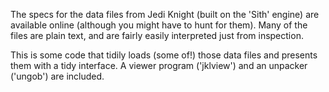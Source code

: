 The specs for the data files from Jedi Knight (built on the 'Sith' engine) are available online (although you might have to hunt for them). Many of the files are plain text, and are fairly easily interpreted just from inspection.

This is some code that tidily loads (some of!) those data files and presents them with a tidy interface. A viewer program ('jklview') and an unpacker ('ungob') are included.